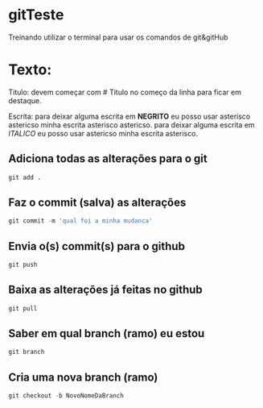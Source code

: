 # gitTeste
Treinando utilizar o terminal para usar os comandos de git&amp;gitHub

# Texto:

Titulo: devem começar com # Titulo no começo da linha para ficar em destaque.

Escrita: para deixar alguma escrita em **NEGRITO** eu posso usar
asterisco astericso minha escrita asterisco astericso.  para deixar alguma escrita em *ITALICO* eu posso usar
astericso minha escrita asterisco.

## Adiciona todas as alterações para o git
```python
git add .
```

## Faz o commit (salva) as alterações
```python
git commit -m 'qual foi a minha mudanca'
```

## Envia o(s) commit(s) para o github
```python
git push
```

## Baixa as alterações já feitas no github
```python
git pull
```

## Saber em qual branch (ramo) eu estou
```python
git branch
```

## Cria uma nova branch (ramo)
```python
git checkout -b NovoNomeDaBranch
```
